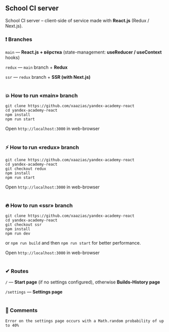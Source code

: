 ## School CI server

School CI server – client-side of service made with **React.js** (Redux / Next.js).

### ❗ Branches
`main` — **React.js + вёрстка** (state-management: **useReducer / useContext** hooks)

`redux` — `main` branch + **Redux**

`ssr` — `redux` branch + **SSR (with Next.js)**
<br/>
<br/>
### 💥 How to run «main» branch
```
git clone https://github.com/xaazias/yandex-academy-react
cd yandex-academy-react
npm install
npm run start
```
Open `http://localhost:3000` in web-browser
<br/>
<br/>
### ⚡ How to run «redux» branch
```
git clone https://github.com/xaazias/yandex-academy-react
cd yandex-academy-react
git checkout redux
npm install
npm run start
```
Open `http://localhost:3000` in web-browser
<br/>
<br/>
### 🔥 How to run «ssr» branch
```
git clone https://github.com/xaazias/yandex-academy-react
cd yandex-academy-react
git checkout ssr
npm install
npm run dev
```
or `npm run build` and then `npm run start` for better performance.

Open `http://localhost:3000` in web-browser
<br/>
<br/>
### ✔ Routes
`/` — **Start page** (if no settings configured), otherwise **Builds-History page**

`/settings` — **Settings page**
<br/>
<br/>
### 🚩 Comments
`Error on the settings page occurs with a Math.random probability of up to 40%`
